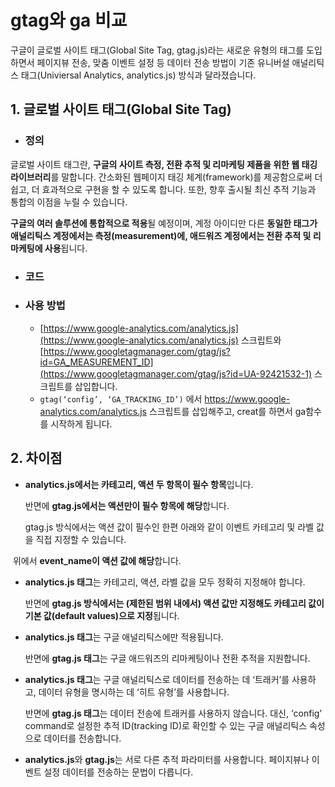 # gtag와 ga 비교

구글이 글로벌 사이트 태그(Global Site Tag, gtag.js)라는 새로운 유형의 태그를 도입하면서 페이지뷰 전송, 맞춤 이벤트 설정 등 데이터 전송 방법이 기존 유니버설 애널리틱스 태그(Univiersal Analytics, analytics.js) 방식과 달라졌습니다.

## 1. 글로벌 사이트 태그(Global Site Tag)

- ### 정의

글로벌 사이트 태그란, **구글의 사이트 측정, 전환 추적 및 리마케팅 제품을 위한 웹 태깅 라이브러리**를 말합니다. 간소화된 웹페이지 태깅 체계(framework)를 제공함으로써 더 쉽고, 더 효과적으로 구현을 할 수 있도록 합니다. 또한, 향후 출시될 최신 추적 기능과 통합의 이점을 누릴 수 있습니다.

**구글의 여러 솔루션에 통합적으로 적용**될 예정이며, 계정 아이디만 다른 **동일한 태그가 애널리틱스 계정에서는 측정(measurement)에, 애드워즈 계정에서는 전환 추적 및 리마케팅에 사용**됩니다.

- ### 코드

  <script async src="https://www.googletagmanager.com/gtag/js?id=GA_TRACKING_ID"></script>
  <script>
      window.dataLayer = window.dataLayer || [];function gtag()
      {dataLayer.push(arguments)};gtag(‘js’, new Date());
      gtag(‘config’, ‘GA_TRACKING_ID’);
  </script>

- ### 사용 방법

  - [https://www.google-analytics.com/analytics.js](https://www.google-analytics.com/analytics.js) 스크립트와[https://www.googletagmanager.com/gtag/js?id=GA_MEASUREMENT_ID](https://www.googletagmanager.com/gtag/js?id=UA-92421532-1) 스크립트를 삽입합니다.
  - `gtag(‘config’, ‘GA_TRACKING_ID’)` 에서 https://www.google-analytics.com/analytics.js 스크립트를 삽입해주고, creat를 하면서 ga함수를 시작하게 됩니다.

## 2. 차이점

- **analytics.js에서는 카테고리, 액션 두 항목이 필수 항목**입니다.

  반면에 **gtag.js에서는 액션만이 필수 항목에 해당**합니다.

  <!-- analytics.js에서의 설정 -->

  <script>
      ga(‘send’, ‘event’, [eventCategory], [eventAction], [eventLabel], [eventValue]);
  </script>

  <!-- gtag.js에서의 설정 -->

  <script>
      gtag(‘event’, ‘login’);
  </script>

  gtag.js 방식에서는 액션 값이 필수인 한편 아래와 같이 이벤트 카테고리 및 라벨 값을 직접 지정할 수 있습니다.

  <script>
      gtag(‘event’, ‘event_name’, {
      ‘event_category’: categoryName,
      ‘event_label’: labelName
  	});
  </script>

​ 위에서 **event_name이 액션 값에 해당**합니다.

- **analytics.js 태그**는 카테고리, 액션, 라벨 값을 모두 정확히 지정해야 합니다.

  반면에 **gtag.js 방식에서는 (제한된 범위 내에서) 액션 값만 지정해도 카테고리 값이 기본 값(default values)으로 지정**됩니다.

- **analytics.js 태그**는 구글 애널리틱스에만 적용됩니다.

  반면에 **gtag.js 태그**는 구글 애드워즈의 리마케팅이나 전환 추적을 지원합니다.

- **analytics.js 태그**는 구글 애널리틱스로 데이터를 전송하는 데 ‘트래커’를 사용하고, 데이터 유형을 명시하는 데 ‘히트 유형’를 사용합니다.

  반면에 **gtag.js 태그**는 데이터 전송에 트래커를 사용하지 않습니다. 대신, ‘config’ command로 설정한 추적 ID(tracking ID)로 확인할 수 있는 구글 애널리틱스 속성으로 데이터를 전송합니다.

- **analytics.js**와 **gtag.js**는 서로 다른 추적 파라미터를 사용합니다. 페이지뷰나 이벤트 설정 데이터를 전송하는 문법이 다릅니다.
